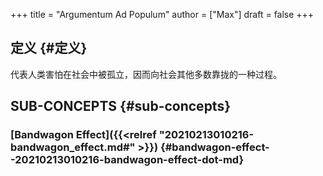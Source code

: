 +++
title = "Argumentum Ad Populum"
author = ["Max"]
draft = false
+++

## 定义 {#定义}

代表人类害怕在社会中被孤立，因而向社会其他多数靠拢的一种过程。


## SUB-CONCEPTS {#sub-concepts}


### [Bandwagon Effect]({{<relref "20210213010216-bandwagon_effect.md#" >}}) {#bandwagon-effect--20210213010216-bandwagon-effect-dot-md}
